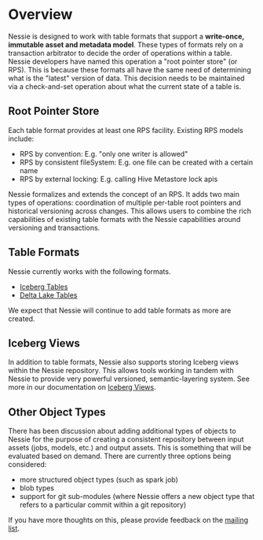 # Overview

Nessie is designed to work with table formats that support a **write-once, immutable asset 
and metadata model**. These types of formats rely on a transaction arbitrator to decide 
the order of operations within a table. Nessie developers have named this operation a "root 
pointer store" (or RPS). This is because these formats all have the same need of 
determining what is the "latest" version of data. This decision needs to be maintained 
via a check-and-set operation about what the current state of a table is.

## Root Pointer Store
Each table format provides at least one RPS facility. Existing RPS models include:

* RPS by convention: E.g. "only one writer is allowed"
* RPS by consistent fileSystem: E.g. one file can be created with a certain name
* RPS by external locking: E.g. calling Hive Metastore lock apis

Nessie formalizes and extends the concept of an RPS. It adds two main types 
of operations: coordination of multiple per-table root pointers and historical versioning 
across changes. This allows users to combine the rich capabilities of existing table 
formats with the Nessie capabilities around versioning and transactions.

## Table Formats

Nessie currently works with the following formats.
 
* [Iceberg Tables](iceberg.md)
* [Delta Lake Tables](deltalake.md)

We expect that Nessie will continue to add table formats as more are created.

## Iceberg Views

In addition to table formats, Nessie also supports storing Iceberg views within the Nessie 
repository. This allows tools working in tandem with Nessie to provide very powerful versioned, 
semantic-layering system. See more in our documentation on [Iceberg Views](views.md).

## Other Object Types

There has been discussion about adding additional types of objects to Nessie for the 
purpose of creating a consistent repository between input assets (jobs, models, etc.) 
and output assets. This is something that will be evaluated based on demand. There are 
currently three options being considered: 
- more structured object types (such as spark job)
- blob types
- support for git sub-modules (where Nessie offers a new object type that refers to a particular commit within a git repository)

If you have more thoughts on this, please provide feedback on the [mailing list](https://groups.google.com/g/projectnessie/).
